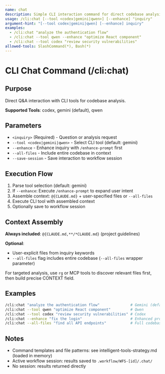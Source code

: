 ```yaml
---
name: chat
description: Simple CLI interaction command for direct codebase analysis
usage: /cli:chat [--tool <codex|gemini|qwen>] [--enhance] "inquiry"
argument-hint: "[--tool codex|gemini|qwen] [--enhance] inquiry"
examples:
  - /cli:chat "analyze the authentication flow"
  - /cli:chat --tool qwen --enhance "optimize React component"
  - /cli:chat --tool codex "review security vulnerabilities"
allowed-tools: SlashCommand(*), Bash(*)
---
```


# CLI Chat Command (/cli:chat)

## Purpose

Direct Q&A interaction with CLI tools for codebase analysis.

**Supported Tools**: codex, gemini (default), qwen

## Parameters

- `<inquiry>` (Required) - Question or analysis request
- `--tool <codex|gemini|qwen>` - Select CLI tool (default: gemini)
- `--enhance` - Enhance inquiry with `/enhance-prompt` first
- `--all-files` - Include entire codebase in context
- `--save-session` - Save interaction to workflow session

## Execution Flow

1. Parse tool selection (default: gemini)
2. If `--enhance`: Execute `/enhance-prompt` to expand user intent
3. Assemble context: `@{CLAUDE.md}` + user-specified files or `--all-files`
4. Execute CLI tool with assembled context
5. Optionally save to workflow session

## Context Assembly

**Always included**: `@{CLAUDE.md,**/*CLAUDE.md}` (project guidelines)

**Optional**:
- User-explicit files from inquiry keywords
- `--all-files` flag includes entire codebase (`--all-files` wrapper parameter)

For targeted analysis, use `rg` or MCP tools to discover relevant files first, then build precise CONTEXT field.

## Examples

```bash
/cli:chat "analyze the authentication flow"              # Gemini (default)
/cli:chat --tool qwen "optimize React component"         # Qwen
/cli:chat --tool codex "review security vulnerabilities" # Codex
/cli:chat --enhance "fix the login"                      # Enhanced prompt first
/cli:chat --all-files "find all API endpoints"           # Full codebase context
```

## Notes

- Command templates and file patterns: see intelligent-tools-strategy.md (loaded in memory)
- Active workflow session: results saved to `.workflow/WFS-[id]/.chat/`
- No session: results returned directly
